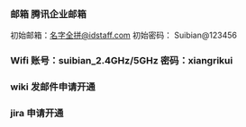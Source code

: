 ### 邮箱 腾讯企业邮箱
初始邮箱：名字全拼@idstaff.com  初始密码： Suibian@123456
### Wifi 账号：suibian_2.4GHz/5GHz   密码：xiangrikui
### wiki 发邮件申请开通
### jira 申请开通
### 
